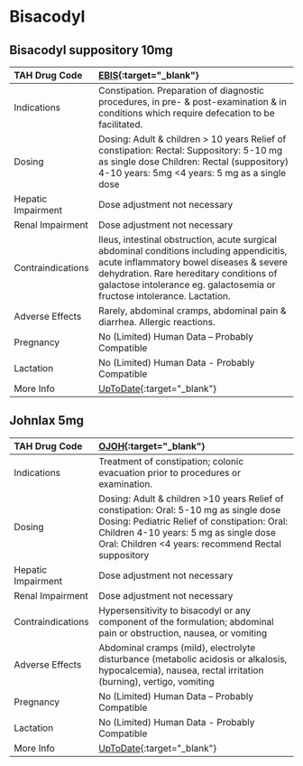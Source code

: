 # Bisacodyl

## Bisacodyl suppository 10mg

| TAH Drug Code      | [EBIS](https://www.tahsda.org.tw/drugs/hissearch.php?drug_code=EBIS){:target="_blank"}                                                                                                                                                                      |
|:-------------------|:------------------------------------------------------------------------------------------------------------------------------------------------------------------------------------------------------------------------------------------------------------|
| Indications        | Constipation. Preparation of diagnostic procedures, in pre- & post-examination & in conditions which require defecation to be facilitated.                                                                                                                  |
| Dosing             | Dosing: Adult & children > 10 years Relief of constipation: Rectal: Suppository: 5-10 mg as single dose Children: Rectal (suppository) 4-10 years: 5mg <4 years: 5 mg as a single dose                                                                      |
| Hepatic Impairment | Dose adjustment not necessary                                                                                                                                                                                                                               |
| Renal Impairment   | Dose adjustment not necessary                                                                                                                                                                                                                               |
| Contraindications  | Ileus, intestinal obstruction, acute surgical abdominal conditions including appendicitis, acute inflammatory bowel diseases & severe dehydration. Rare hereditary conditions of galactose intolerance eg. galactosemia or fructose intolerance. Lactation. |
| Adverse Effects    | Rarely, abdominal cramps, abdominal pain & diarrhea. Allergic reactions.                                                                                                                                                                                    |
| Pregnancy          | No (Limited) Human Data – Probably Compatible                                                                                                                                                                                                               |
| Lactation          | No (Limited) Human Data - Probably Compatible                                                                                                                                                                                                               |
| More Info          | [UpToDate](https://www.uptodate.com/contents/bisacodyl-drug-information){:target="_blank"}                                                                                                                                                                  |

## Johnlax 5mg

| TAH Drug Code      | [OJOH](https://www.tahsda.org.tw/drugs/hissearch.php?drug_code=OJOH){:target="_blank"}                                                                                                                                                 |
|:-------------------|:---------------------------------------------------------------------------------------------------------------------------------------------------------------------------------------------------------------------------------------|
| Indications        | Treatment of constipation; colonic evacuation prior to procedures or examination.                                                                                                                                                      |
| Dosing             | Dosing: Adult & children >10 years Relief of constipation: Oral: 5-10 mg as single dose Dosing: Pediatric Relief of constipation: Oral: Children 4-10 years: 5 mg as single dose Oral: Children <4 years: recommend Rectal suppository |
| Hepatic Impairment | Dose adjustment not necessary                                                                                                                                                                                                          |
| Renal Impairment   | Dose adjustment not necessary                                                                                                                                                                                                          |
| Contraindications  | Hypersensitivity to bisacodyl or any component of the formulation; abdominal pain or obstruction, nausea, or vomiting                                                                                                                  |
| Adverse Effects    | Abdominal cramps (mild), electrolyte disturbance (metabolic acidosis or alkalosis, hypocalcemia), nausea, rectal irritation (burning), vertigo, vomiting                                                                               |
| Pregnancy          | No (Limited) Human Data – Probably Compatible                                                                                                                                                                                          |
| Lactation          | No (Limited) Human Data - Probably Compatible                                                                                                                                                                                          |
| More Info          | [UpToDate](https://www.uptodate.com/contents/bisacodyl-drug-information){:target="_blank"}                                                                                                                                             |

